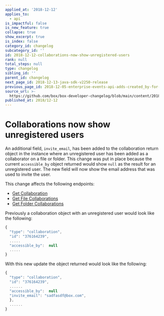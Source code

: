 ```yaml
---
applied_at: '2018-12-12'
applies_to:
  - api
is_impactful: false
is_new_feature: true
collapse: true
show_excerpt: true
is_index: false
category_id: changelog
subcategory_id: ''
id: 2018-12-12-collaborations-now-show-unregistered-users
rank: null
total_steps: null
type: changelog
sibling_id: ''
parent_id: changelog
next_page_id: 2018-12-13-java-sdk-v2250-release
previous_page_id: 2018-12-05-enterprise-events-api-adds-created_by-for-supervisors
source_url: >-
  https://github.com/box/box-developer-changelog/blob/main/content/2018/12-12-collaborations-now-show-unregistered-users.md
published_at: 2018/12-12
---
```

# Collaborations now show unregistered users

An additional field, `invite_email`, has been added to the collaboration return
object in the instance where an unregistered user has been added as a
collaborator on a file or folder. This change was put in place because the
current `accessible_by` object returned would show `null` as the result for an
unregistered user. The new field will now show the email address that was used
to invite the user.

<!-- more -->

This change affects the following endpoints:

* [Get Collaboration](endpoint://get-collaborations-id)
* [Get File Collaborations](endpoint://get-files-id-collaborations)
* [Get Folder Collaborations](endpoint://get-folders-id-collaborations)

Previously a collaboration object with an unregistered user would look like the
following:

```js
{
  "type": "collaboration",
  "id": "376164239",
  .....
  "accessible_by":  null
  .....
}
```

With this new update the object returned would look like the following:

```js
{
  "type": "collaboration",
  "id": "376164239",
  ......
  "accessible_by":  null
  "invite_email": "sadfasdf@box.com",
  },
  ......
}
```